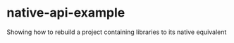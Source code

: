 # native-api-example
Showing how to rebuild a project containing libraries to its native equivalent
